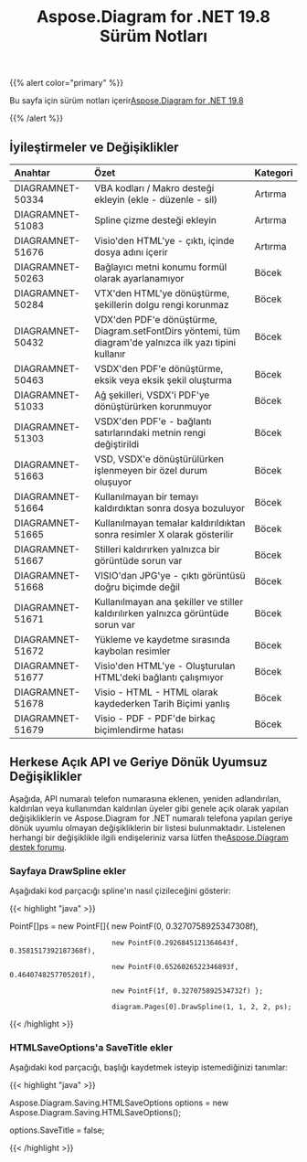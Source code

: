 ﻿---
title: Aspose.Diagram for .NET 19.8 Sürüm Notları
type: docs
weight: 50
url: /tr/net/aspose-diagram-for-net-19-8-release-notes/
---
{{% alert color="primary" %}} 

Bu sayfa için sürüm notları içerir[Aspose.Diagram for .NET 19.8](https://www.nuget.org/packages/Aspose.Diagram/19.8.0)

{{% /alert %}} 
## **İyileştirmeler ve Değişiklikler**

|**Anahtar**|**Özet**|**Kategori**|
|:- |:- |:- |
|DIAGRAMNET-50334|VBA kodları / Makro desteği ekleyin (ekle - düzenle - sil)|Artırma|
|DIAGRAMNET-51083|Spline çizme desteği ekleyin|Artırma|
|DIAGRAMNET-51676|Visio'den HTML'ye - çıktı, içinde dosya adını içerir|Artırma|
|DIAGRAMNET-50263|Bağlayıcı metni konumu formül olarak ayarlanamıyor|Böcek|
|DIAGRAMNET-50284|VTX'den HTML'ye dönüştürme, şekillerin dolgu rengi korunmaz|Böcek|
|DIAGRAMNET-50432|VDX'den PDF'e dönüştürme, Diagram.setFontDirs yöntemi, tüm diagram'de yalnızca ilk yazı tipini kullanır|Böcek|
|DIAGRAMNET-50463|VSDX'den PDF'e dönüştürme, eksik veya eksik şekil oluşturma|Böcek|
|DIAGRAMNET-51033|Ağ şekilleri, VSDX'i PDF'ye dönüştürürken korunmuyor|Böcek|
|DIAGRAMNET-51303|VSDX'den PDF'e - bağlantı satırlarındaki metnin rengi değiştirildi|Böcek|
|DIAGRAMNET-51663|VSD, VSDX'e dönüştürülürken işlenmeyen bir özel durum oluşuyor|Böcek|
|DIAGRAMNET-51664|Kullanılmayan bir temayı kaldırdıktan sonra dosya bozuluyor|Böcek|
|DIAGRAMNET-51665|Kullanılmayan temalar kaldırıldıktan sonra resimler X olarak gösterilir|Böcek|
|DIAGRAMNET-51667|Stilleri kaldırırken yalnızca bir görüntüde sorun var|Böcek|
|DIAGRAMNET-51668|VISIO'dan JPG'ye - çıktı görüntüsü doğru biçimde değil|Böcek|
|DIAGRAMNET-51671|Kullanılmayan ana şekiller ve stiller kaldırılırken yalnızca görüntüde sorun var|Böcek|
|DIAGRAMNET-51672|Yükleme ve kaydetme sırasında kaybolan resimler|Böcek|
|DIAGRAMNET-51677|Visio'den HTML'ye - Oluşturulan HTML'deki bağlantı çalışmıyor|Böcek|
|DIAGRAMNET-51678|Visio - HTML - HTML olarak kaydederken Tarih Biçimi yanlış|Böcek|
|DIAGRAMNET-51679|Visio - PDF - PDF'de birkaç biçimlendirme hatası|Böcek|
## **Herkese Açık API ve Geriye Dönük Uyumsuz Değişiklikler**
Aşağıda, API numaralı telefon numarasına eklenen, yeniden adlandırılan, kaldırılan veya kullanımdan kaldırılan üyeler gibi genele açık olarak yapılan değişikliklerin ve Aspose.Diagram for .NET numaralı telefona yapılan geriye dönük uyumlu olmayan değişikliklerin bir listesi bulunmaktadır. Listelenen herhangi bir değişiklikle ilgili endişeleriniz varsa lütfen the[Aspose.Diagram destek forumu](https://forum.aspose.com/c/diagram/17).
### **Sayfaya DrawSpline ekler**
Aşağıdaki kod parçacığı spline'ın nasıl çizileceğini gösterir:

{{< highlight "java" >}}

 PointF[]ps = new PointF[]{ new PointF(0, 0.3270758925347308f), 

                             new PointF(0.2926845121364643f, 0.3581517392187368f), 

                             new PointF(0.6526026522346893f, 0.4640748257705201f), 

                             new PointF(1f, 0.327075892534732f) };

                             diagram.Pages[0].DrawSpline(1, 1, 2, 2, ps);

{{< /highlight >}}
### **HTMLSaveOptions'a SaveTitle ekler**
Aşağıdaki kod parçacığı, başlığı kaydetmek isteyip istemediğinizi tanımlar:

{{< highlight "java" >}}

 Aspose.Diagram.Saving.HTMLSaveOptions options = new Aspose.Diagram.Saving.HTMLSaveOptions();

options.SaveTitle = false;

{{< /highlight >}}





